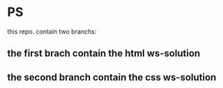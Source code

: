 # PS

this repo. contain two branchs:

## the first brach contain the html ws-solution

## the second branch contain the css ws-solution
